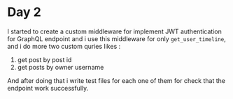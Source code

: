 # Day 2

I started to create a custom middleware for implement JWT authentication for GraphQL endpoint and i use this middleware for only `get_user_timeline`, and i do more two custom quries likes : 

1. get post by post id
2. get posts by owner username

And after doing that i write test files for each one of them for check that the endpoint work successfully.